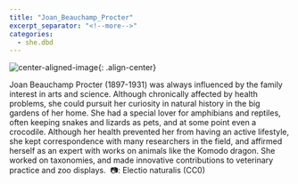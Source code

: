 ```yaml
---
title: "Joan_Beauchamp_Procter"
excerpt_separator: "<!--more-->"
categories:
  - she.dbd
---
```



![center-aligned-image](https://cdn.pixabay.com/photo/2020/10/26/16/56/man-5687861_1280.png){: .align-center}


Joan Beauchamp Procter (1897-1931) was always influenced by the family interest in arts and science. Although chronically affected by health problems, she could pursuit her curiosity in natural history in the big gardens of her home. She had a special lover for amphibians and reptiles, often keeping snakes and lizards as pets, and at some point even a crocodile. Although her health prevented her from having an active lifestyle, she kept correspondence with many researchers in the field, and affirmed herself as an expert with works on animals like the Komodo dragon. She worked on taxonomies, and made innovative contributions to veterinary practice and zoo displays.⁠
⁠
📷: Electio naturalis (CC0)⁠

